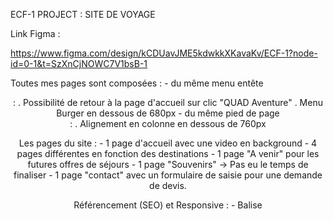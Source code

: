 ECF-1 PROJECT : SITE DE VOYAGE

Link Figma : 

https://www.figma.com/design/kCDUavJME5kdwkkXKavaKv/ECF-1?node-id=0-1&t=SzXnCjNOWC7V1bsB-1

Toutes mes pages sont composées :
    - du même menu entête <header> :
        . Possibilité de retour à la page d'accueil sur clic "QUAD Aventure"
        . Menu Burger en dessous de 680px
    - du même pied de page <footer> :
        . Alignement en colonne en dessous de 760px

Les pages du site : 
    - 1 page d'accueil avec une video en background
    - 4 pages différentes en fonction des destinations
    - 1 page "A venir" pour les futures offres de séjours
    - 1 page "Souvenirs" -> Pas eu le temps de finaliser
    - 1 page "contact" avec un formulaire de saisie pour une demande de devis. 

Référencement (SEO) et Responsive : 
    - Balise <title> : Utilisation de mots clés
    - Balise <h1> : Nom de la société
    - Utilisation des balises sémantiques : 
            - <header>, <nav>, <main>, <footer>,...
    - Attribut "Alt" pour décrire les images
    - Utilisation de Média Queries pour adapter le site à la taille de l'écran
    - Pages flexibles et réactives avec l'utilisation de "flexbox" et "grid"

JavaScript -> main.js
J'ai fais un peu de javascript pour mettre en application ce qu'on avait vu jusqu'à présent :
    - création de constantes et variables
    - création de fonctions
    - création de boucles "for" pour créer mes balises <a> via un tableau des destinations
    - utilisation des "IF" et "ELSE IF" pour sélectionner la bonne image en background en fonction de la page actuelle
    - Ecoute de certains évenements (clic, mousover, mousout)
    - utilisation de toggle pour ajouter/supprimer une classe css

    






